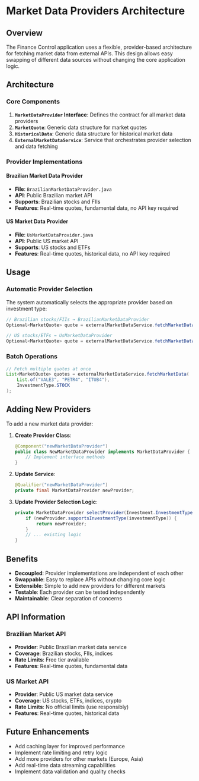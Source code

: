 # Market Data Providers Architecture

## Overview

The Finance Control application uses a flexible, provider-based architecture for fetching market data from external APIs. This design allows easy swapping of different data sources without changing the core application logic.

## Architecture

### Core Components

1. **`MarketDataProvider` Interface**: Defines the contract for all market data providers
2. **`MarketQuote`**: Generic data structure for market quotes
3. **`HistoricalData`**: Generic data structure for historical market data
4. **`ExternalMarketDataService`**: Service that orchestrates provider selection and data fetching

### Provider Implementations

#### Brazilian Market Data Provider
- **File**: `BrazilianMarketDataProvider.java`
- **API**: Public Brazilian market API
- **Supports**: Brazilian stocks and FIIs
- **Features**: Real-time quotes, fundamental data, no API key required

#### US Market Data Provider
- **File**: `UsMarketDataProvider.java`
- **API**: Public US market API
- **Supports**: US stocks and ETFs
- **Features**: Real-time quotes, historical data, no API key required

## Usage

### Automatic Provider Selection

The system automatically selects the appropriate provider based on investment type:

```java
// Brazilian stocks/FIIs → BrazilianMarketDataProvider
Optional<MarketQuote> quote = externalMarketDataService.fetchMarketData("VALE3", InvestmentType.STOCK);

// US stocks/ETFs → UsMarketDataProvider
Optional<MarketQuote> quote = externalMarketDataService.fetchMarketData("AAPL", InvestmentType.STOCK);
```

### Batch Operations

```java
// Fetch multiple quotes at once
List<MarketQuote> quotes = externalMarketDataService.fetchMarketData(
    List.of("VALE3", "PETR4", "ITUB4"),
    InvestmentType.STOCK
);
```

## Adding New Providers

To add a new market data provider:

1. **Create Provider Class**:
   ```java
   @Component("newMarketDataProvider")
   public class NewMarketDataProvider implements MarketDataProvider {
       // Implement interface methods
   }
   ```

2. **Update Service**:
   ```java
   @Qualifier("newMarketDataProvider")
   private final MarketDataProvider newProvider;
   ```

3. **Update Provider Selection Logic**:
   ```java
   private MarketDataProvider selectProvider(Investment.InvestmentType investmentType) {
       if (newProvider.supportsInvestmentType(investmentType)) {
           return newProvider;
       }
       // ... existing logic
   }
   ```

## Benefits

- **Decoupled**: Provider implementations are independent of each other
- **Swappable**: Easy to replace APIs without changing core logic
- **Extensible**: Simple to add new providers for different markets
- **Testable**: Each provider can be tested independently
- **Maintainable**: Clear separation of concerns

## API Information

### Brazilian Market API
- **Provider**: Public Brazilian market data service
- **Coverage**: Brazilian stocks, FIIs, indices
- **Rate Limits**: Free tier available
- **Features**: Real-time quotes, fundamental data

### US Market API
- **Provider**: Public US market data service
- **Coverage**: US stocks, ETFs, indices, crypto
- **Rate Limits**: No official limits (use responsibly)
- **Features**: Real-time quotes, historical data

## Future Enhancements

- Add caching layer for improved performance
- Implement rate limiting and retry logic
- Add more providers for other markets (Europe, Asia)
- Add real-time data streaming capabilities
- Implement data validation and quality checks
